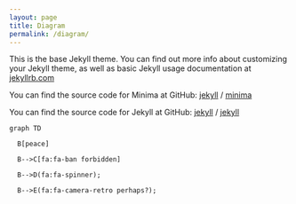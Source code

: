 ```yaml
---
layout: page
title: Diagram
permalink: /diagram/
---
```


This is the base Jekyll theme. You can find out more info about customizing your Jekyll theme, as well as basic Jekyll usage documentation at [jekyllrb.com](https://jekyllrb.com/)

You can find the source code for Minima at GitHub:
[jekyll][jekyll-organization] /
[minima](https://github.com/jekyll/minima)

You can find the source code for Jekyll at GitHub:
[jekyll][jekyll-organization] /
[jekyll](https://github.com/jekyll/jekyll)

<script type="text/javascript"

  src="https://unpkg.com/mermaid@8.0.0-rc.8/dist/mermaid.min.js">

</script>

<script>

$(document).ready(function() {

    mermaid.initialize({

        theme: 'forest'

    });

});

</script>

<div class="mermaid">

    graph TD

      B[peace]

      B-->C[fa:fa-ban forbidden]

      B-->D(fa:fa-spinner);

      B-->E(fa:fa-camera-retro perhaps?);

</div>

[jekyll-organization]: https://github.com/jekyll
